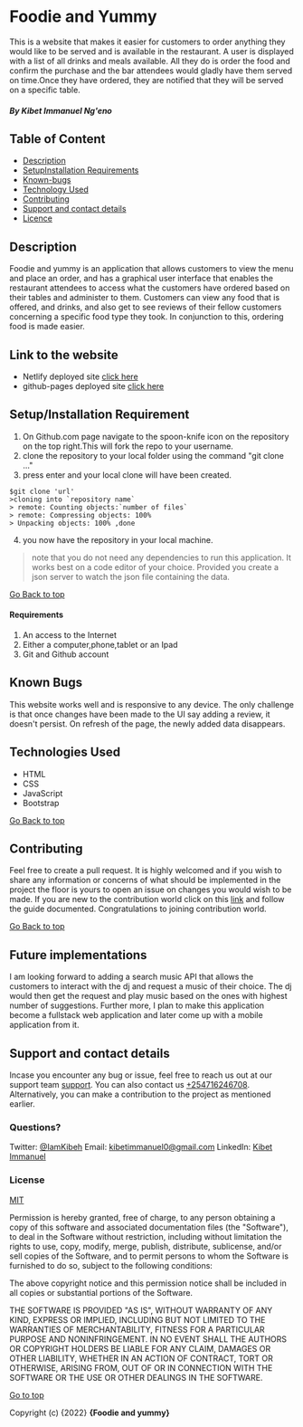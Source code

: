 # Foodie and Yummy

This is a website that makes it easier for customers to order anything they would like to be served and is available in the restaurant. A user is displayed with a list of all drinks and meals available. All they do is order the food and confirm the purchase and the bar attendees would gladly have them served on time.Once they have ordered, they are notified that they will be served on a specific table.

##### By **Kibet Immanuel Ng'eno**

## Table of Content
* [Description](#description)
* [SetupInstallation Requirements](#setupinstallation-requirement)
* [Known-bugs](#known-bugs)
* [Technology Used](#technologies-used)
* [Contributing](#contributing)
* [Support and contact details](#support-and-contact-details)
* [Licence](#license)

## Description

Foodie and yummy is an application that allows customers to view the menu and place an order, and has a graphical user interface that enables the restaurant attendees to access what the customers have ordered based on their tables and administer to them. Customers can view any food that is offered, and drinks, and also get to see reviews of their fellow customers concerning a specific food type they took. In conjunction to this, ordering food is made easier.

## Link to the website

* Netlify deployed site [click here]( https://iamkibeh-play-me-site.netlify.app/)
* github-pages deployed site [click here]( https://iamkibeh.github.io/play-me/#)

## Setup/Installation Requirement

1. On Github.com page navigate to the spoon-knife icon on the repository on the top right.This will fork the repo to your username.
2. clone the repository to your local folder using the command "git clone ...<repository name>"
3. press enter and your local clone will have been created.

```
$git clone 'url'
>cloning into `repository name`
> remote: Counting objects:`number of files`
> remote: Compressing objects: 100%
> Unpacking objects: 100% ,done
```
4. you now have the repository in your local machine.
> note that you do not need any dependencies to run this application. It works best on a code editor of your choice. Provided you create a json server to watch the json file containing the data.

[Go Back to top](#table-of-content)
#### Requirements
1. An access to the Internet
2. Either a computer,phone,tablet or an Ipad
3. Git and Github account
## Known Bugs

This website works well and is responsive to any device. The only challenge is that once changes have been made to the UI say adding a review, it doesn't persist. On refresh of the page, the newly added data disappears.
## Technologies Used
- HTML
- CSS
- JavaScript
- Bootstrap

[Go Back to top](#table-of-content)
## Contributing
Feel free to create a pull request. It is highly welcomed and if you wish to share any information or concerns of what should be implemented in the project the floor is yours to open an issue on changes you would wish to be made.
If you are new to the contribution world click on this [link](https://github.com/freeCodeCamp/how-to-contribute-to-open-source/blob/main/CONTRIBUTING.md) and follow the guide documented. Congratulations to joining contribution world. 

[Go Back to top](#table-of-content)
## Future implementations
I am looking forward to adding a search music API that allows the customers to interact with the dj and request a music of their choice. The dj would then get the request and play music based on the ones with highest number of suggestions. Further more, I plan to make this application become a fullstack web application and later come up with a mobile application from it.
## Support and contact details

Incase you encounter any bug or issue, feel free to reach us out at our support team [support]( https://iamkibeh.github.io/play-me/#).
You can also contact us [+254716246708](tell:+254716246708). Alternatively, you can make a contribution to the project as mentioned earlier.
### Questions?
Twitter: [@IamKibeh](https://twitter.com/IamKibeh)
Email: [kibetimmanuel0@gmail.com]()
LinkedIn: [Kibet Immanuel]()
### License
[MIT](https://opensource.org/licenses/MIT)

Permission is hereby granted, free of charge, to any person obtaining a copy of this software and associated documentation files (the "Software"), to deal in the Software without restriction, including without limitation the rights to use, copy, modify, merge, publish, distribute, sublicense, and/or sell copies of the Software, and to permit persons to whom the Software is furnished to do so, subject to the following conditions:

The above copyright notice and this permission notice shall be included in all copies or substantial portions of the Software.

THE SOFTWARE IS PROVIDED "AS IS", WITHOUT WARRANTY OF ANY KIND, EXPRESS OR IMPLIED, INCLUDING BUT NOT LIMITED TO THE WARRANTIES OF MERCHANTABILITY, FITNESS FOR A PARTICULAR PURPOSE AND NONINFRINGEMENT. IN NO EVENT SHALL THE AUTHORS OR COPYRIGHT HOLDERS BE LIABLE FOR ANY CLAIM, DAMAGES OR OTHER LIABILITY, WHETHER IN AN ACTION OF CONTRACT, TORT OR OTHERWISE, ARISING FROM, OUT OF OR IN CONNECTION WITH THE SOFTWARE OR THE USE OR OTHER DEALINGS IN THE SOFTWARE.

[Go to top](#table-of-content)

Copyright (c) {2022} **{Foodie and yummy}**
